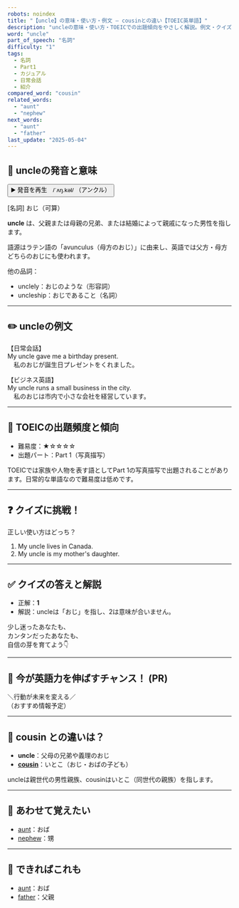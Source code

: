 ```yaml
---
robots: noindex
title: "【uncle】の意味・使い方・例文 ― cousinとの違い【TOEIC英単語】"
description: "uncleの意味・使い方・TOEICでの出題傾向をやさしく解説。例文・クイズ付きでcousinとの違いもわかりやすく学べます。"
word: "uncle"
part_of_speech: "名詞"
difficulty: "1"
tags:
  - 名詞
  - Part1
  - カジュアル
  - 日常会話
  - 紹介
compared_word: "cousin"
related_words:
  - "aunt"
  - "nephew"
next_words:
  - "aunt"
  - "father"
last_update: "2025-05-04"
---
```


## 🔰 uncleの発音と意味

<button class="play-audio" onclick="playTTS('uncle')">
  <span class="play-audio-main">
    ▶️ 発音を再生　/ˈʌŋ.kəl/
  </span>
  <span class="play-audio-sub">
    （アンクル）
  </span>
</button>

[名詞] おじ（可算）

**uncle** は、父親または母親の兄弟、または結婚によって親戚になった男性を指します。

語源はラテン語の「avunculus（母方のおじ）」に由来し、英語では父方・母方どちらのおじにも使われます。

他の品詞：  
- unclely：おじのような（形容詞）
- uncleship：おじであること（名詞）

---

## ✏️ uncleの例文

【日常会話】  
My uncle gave me a birthday present.  
　私のおじが誕生日プレゼントをくれました。

【ビジネス英語】  
My uncle runs a small business in the city.  
　私のおじは市内で小さな会社を経営しています。

---

## 🎯 TOEICの出題頻度と傾向

- 難易度：★☆☆☆☆
- 出題パート：Part 1（写真描写）

TOEICでは家族や人物を表す語としてPart 1の写真描写で出題されることがあります。日常的な単語なので難易度は低めです。

---

## ❓ クイズに挑戦！

正しい使い方はどっち？

1. My uncle lives in Canada.  
2. My uncle is my mother's daughter.

---

## ✅ クイズの答えと解説

- 正解：**1**
- 解説：uncleは「おじ」を指し、2は意味が合いません。

少し迷ったあなたも、  
カンタンだったあなたも、  
自信の芽を育てよう👇️

---

## 🚀 今が英語力を伸ばすチャンス！ (PR)

<div class="info-center">
＼行動が未来を変える／<br>  
（おすすめ情報予定）
</div>

---

## 🤔  cousin との違いは？

- **uncle**：父母の兄弟や義理のおじ
- **[cousin](/word/cousin)**：いとこ（おじ・おばの子ども）

uncleは親世代の男性親族、cousinはいとこ（同世代の親族）を指します。

---

## 🧩 あわせて覚えたい

- [aunt](/word/aunt)：おば
- [nephew](/word/nephew)：甥

---

## 📖 できればこれも

- [aunt](/word/aunt)：おば
- [father](/word/father)：父親

<!-- cvid: aid16_bid14 -->
